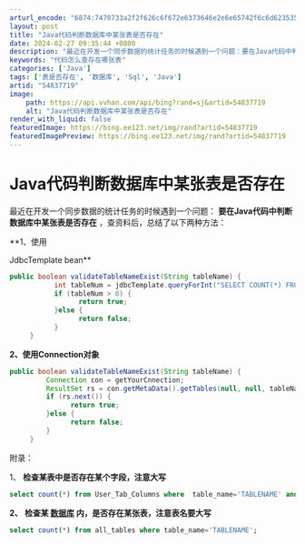 ```yaml
---
arturl_encode: "6874:7470733a2f2f626c6f672e6373646e2e6e65742f6c6d623535:2f61727469636c652f64657461696c732f3534383337373139"
layout: post
title: "Java代码判断数据库中某张表是否存在"
date: 2024-02-27 09:35:44 +0800
description: "最近在开发一个同步数据的统计任务的时候遇到一个问题：要在Java代码中判断数据库中某张表是否存在，查"
keywords: "代码怎么查存在哪张表"
categories: ['Java']
tags: ['表是否存在', '数据库', 'Sql', 'Java']
artid: "54837719"
image:
    path: https://api.vvhan.com/api/bing?rand=sj&artid=54837719
    alt: "Java代码判断数据库中某张表是否存在"
render_with_liquid: false
featuredImage: https://bing.ee123.net/img/rand?artid=54837719
featuredImagePreview: https://bing.ee123.net/img/rand?artid=54837719
---
```


# Java代码判断数据库中某张表是否存在

最近在开发一个同步数据的统计任务的时候遇到一个问题：
**要在Java代码中判断数据库中某张表是否存在**
，查资料后，总结了以下两种方法：

**1、使用

JdbcTemplate bean**

```java
public boolean validateTableNameExist(String tableName) {
           int tableNum = jdbcTemplate.queryForInt("SELECT COUNT(*) FROM ALL_TABLES WHERE TABLE_NAME=" + tableName);
           if (tableNum > 0) {
                 return true;
           }else {
                 return false;
           }
     }
```

**2、使用Connection对象**

```java
public boolean validateTableNameExist(String tableName) {
         Connection con = getYourCnnection;
         ResultSet rs = con.getMetaData().getTables(null, null, tableName, null);
         if (rs.next()) {
               return true;
         }else {
               return false;
         }
     }
```

附录：

1、
**检查某表中是否存在某个字段，注意大写**

```sql
select count(*) from User_Tab_Columns where  table_name='TABLENAME' and column_name='COLUMNNAME';
```

**2、**
**检查某
[数据库](http://lib.csdn.net/base/mysql "MySQL知识库")
内，是否存在某张表，注意表名要大写**

```sql
select count(*) from all_tables where table_name='TABLENAME';
```